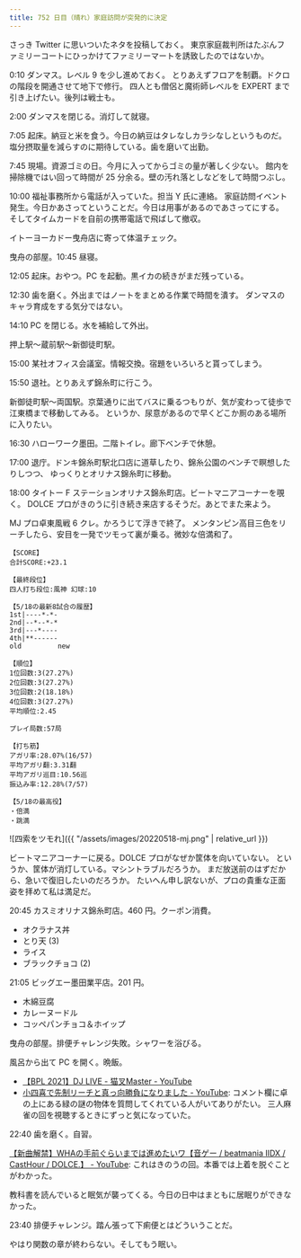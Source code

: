 ```yaml
---
title: 752 日目（晴れ）家庭訪問が突発的に決定
---
```


さっき Twitter に思いついたネタを投稿しておく。
東京家庭裁判所はたぶんファミリーコートにひっかけてファミリーマートを誘致したのではないか。

0:10 ダンマス。レベル 9 を少し進めておく。
とりあえずフロアを制覇。ドクロの階段を開通させて地下で修行。
四人とも僧侶と魔術師レベルを EXPERT まで引き上げたい。後列は戦士も。

2:00 ダンマスを閉じる。消灯して就寝。

7:05 起床。納豆と米を食う。今日の納豆はタレなしカラシなしというものだ。
塩分摂取量を減らすのに期待している。歯を磨いて出勤。

7:45 現場。資源ゴミの日。今月に入ってからゴミの量が著しく少ない。
館内を掃除機ではい回って時間が 25 分余る。壁の汚れ落としなどをして時間つぶし。

10:00 福祉事務所から電話が入っていた。担当 Y 氏に連絡。
家庭訪問イベント発生。今日かあさってということだ。今日は用事があるのであさってにする。
そしてタイムカードを自前の携帯電話で飛ばして撤収。

イトーヨーカドー曳舟店に寄って体温チェック。

曳舟の部屋。10:45 昼寝。

12:05 起床。おやつ。PC を起動。黒イカの続きがまだ残っている。

12:30 歯を磨く。外出まではノートをまとめる作業で時間を潰す。
ダンマスのキャラ育成をする気分ではない。

14:10 PC を閉じる。水を補給して外出。

押上駅～蔵前駅～新御徒町駅。

15:00 某社オフィス会議室。情報交換。宿題をいろいろと貰ってしまう。

15:50 退社。とりあえず錦糸町に行こう。

新御徒町駅～両国駅。京葉通りに出てバスに乗るつもりが、気が変わって徒歩で江東橋まで移動してみる。
というか、尿意があるので早くどこか厠のある場所に入りたい。

16:30 ハローワーク墨田。二階トイレ。廊下ベンチで休憩。

17:00 退庁。ドンキ錦糸町駅北口店に道草したり、錦糸公園のベンチで瞑想したりしつつ、
ゆっくりとオリナス錦糸町に移動。

18:00 タイトー F ステーションオリナス錦糸町店。ビートマニアコーナーを覗く。
DOLCE プロがきのうに引き続き来店するそうだ。あとでまた来よう。

MJ プロ卓東風戦 6 クレ。かろうじて浮きで終了。
メンタンピン高目三色をリーチしたら、安目を一発でツモって裏が乗る。微妙な倍満和了。

```text
【SCORE】
合計SCORE:+23.1

【最終段位】
四人打ち段位:風神 幻球:10

【5/18の最新8試合の履歴】
1st|----*-*-
2nd|--*--*-*
3rd|---*----
4th|**------
old         new

【順位】
1位回数:3(27.27%)
2位回数:3(27.27%)
3位回数:2(18.18%)
4位回数:3(27.27%)
平均順位:2.45

プレイ局数:57局

【打ち筋】
アガリ率:28.07%(16/57)
平均アガリ翻:3.31翻
平均アガリ巡目:10.56巡
振込み率:12.28%(7/57)

【5/18の最高役】
・倍満
・跳満
```

![四索をツモれ]({{ "/assets/images/20220518-mj.png" | relative_url }})

ビートマニアコーナーに戻る。DOLCE プロがなぜか筐体を向いていない。
というか、筐体が消灯している。マシントラブルだろうか。
まだ放送前のはずだから、急いで復旧したいのだろうか。
たいへん申し訳ないが、プロの貴重な正面姿を拝めて私は満足だ。

20:45 カスミオリナス錦糸町店。460 円。クーポン消費。

* オクラナス丼
* とり天 (3)
* ライス
* ブラックチョコ (2)

21:05 ビッグエー墨田業平店。201 円。

* 木綿豆腐
* カレーヌードル
* コッペパンチョコ＆ホイップ

曳舟の部屋。排便チャレンジ失敗。シャワーを浴びる。

風呂から出て PC を開く。晩飯。

* [【BPL 2021】DJ LIVE - 猫叉Master - YouTube](https://www.youtube.com/watch?v=YzMcf97xLBE)
* [小四喜で先制リーチと真っ向勝負になりました - YouTube](https://www.youtube.com/watch?v=TW2003tfIwc):
  コメント欄に卓の上にある緑の謎の物体を質問してくれている人がいてありがたい。
  三人麻雀の回を視聴するときにずっと気になっていた。

22:40 歯を磨く。自習。

[【新曲解禁】WHAの手前ぐらいまでは進めたいワ【音ゲー / beatmania IIDX / CastHour / DOLCE.】 - YouTube](https://www.youtube.com/watch?v=s8IFn6awGNg):
これはきのうの回。本番では上着を脱ぐことがわかった。

教科書を読んでいると眠気が襲ってくる。今日の日中はまともに居眠りができなかった。

23:40 排便チャレンジ。踏ん張って下痢便とはどういうことだ。

やはり関数の章が終わらない。そしてもう眠い。
